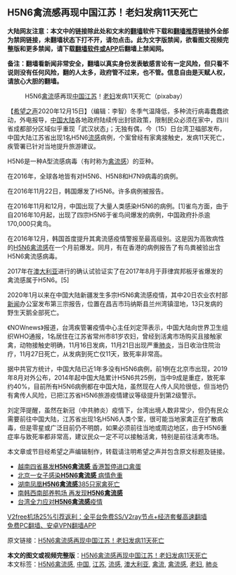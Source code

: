  <h2>H5N6禽流感再现中国江苏！老妇发病11天死亡</h2> <p class="notice"><b>大陆网友注意：本文中的链接除此处和文末的<a href="https://github.com/bannedbook/fanqiang" >翻墙</a>软件下载和<a href="https://github.com/killgcd/justmysocks/blob/master/README.md">翻墙推荐</a>链接外全部为禁网链接，未翻墙状态下打不开，请勿点击。此为文字版禁闻，欲看图文视频完整版和更多禁闻，请下载<a href="https://github.com/bannedbook/fanqiang">翻墙软件或APP</a>后翻墙上禁闻网。</p><p>备注：翻墙看新闻非常安全，翻墙以真实身份发表敏感言论有一定风险，但只看不说则没有任何风险，翻的人太多，政府管不过来，也不管。信息自由是天赋人权，请放心大胆的翻墙。</b></p>  <div class="entry"> <figure><figcaption>H5N6<a href="https://www.bannedbook.org/bnews/tag/%E7%A6%BD%E6%B5%81/" class="st_tag internal_tag" rel="tag" title="标签 禽流 下的日志">禽流</a>感再现<a href="https://www.bannedbook.org/bnews/tag/%E4%B8%AD%E5%9B%BD/" class="st_tag internal_tag" rel="tag" title="标签 中国 下的日志">中国</a><a href="https://www.bannedbook.org/bnews/tag/%e6%b1%9f%e8%8b%8f/" class="st_tag internal_tag" rel="tag" title="标签 江苏 下的日志">江苏</a>！<a href="https://www.bannedbook.org/bnews/tag/%E8%80%81%E5%A6%87/" class="st_tag internal_tag" rel="tag" title="标签 老妇 下的日志">老妇</a>发病11天死亡（pixabay）</figcaption></figure> <p>【<span class='wp_keywordlink_affiliate'><a href="https://www.soundofhope.org" title="希望之声" target="_blank">希望之声</a></span>2020年12月15日】（编辑：李智）冬季气温降低，多种流行病毒蠢蠢欲动，外电报导，<span class='wp_keywordlink_affiliate'><a href="https://www.bannedbook.org/" title="中国" target="_blank">中国</a></span><span class='wp_keywordlink_affiliate'><a href="https://www.bannedbook.org/" title="大陆" target="_blank">大陆</a></span>各地政府陆续传出封锁政策，限制民众必须在家中，四川省成都部分区域似乎重现「武汉状态」；无独有偶，今（15）日台湾卫福部发布，中国大陆江苏省出现1名H5N6<a href="https://www.bannedbook.org/bnews/tag/%e6%b5%81%e6%84%9f/" class="st_tag internal_tag" rel="tag" title="标签 流感 下的日志">流感</a>病例，个案曾经有家禽接触史，发病11天死亡，疾管署已针对当地提升旅游建议。</p> <p>H5N6是一种A型流感病毒（有时称为<a href="https://www.bannedbook.org/bnews/tag/%e7%a6%bd%e6%b5%81%e6%84%9f/" class="st_tag internal_tag" rel="tag" title="标签 禽流感 下的日志">禽流感</a>）的亚种。</p> <p>在2016年，全球各地皆有对H5N6、H5N8和H7N9病毒的病例。</p> <p>在2016年11月22日，韩国爆发了H5N6。许多病例被报告。</p>  <p>在2016年11月和12月，中国出现了大量人类感染H5N6的病例。[1]雀鸟方面，由于自2016年10月起，出现了四宗H5N6于雀鸟间爆发的病例，中国政府扑杀逾170,000只禽鸟。</p> <p>在2016年12月，韩国首度提升其禽流感疫情警报至最高级别。这是因为高致病性的<a href="https://www.bannedbook.org/bnews/tag/h5n6%e7%a6%bd%e6%b5%81%e6%84%9f/" class="st_tag internal_tag" rel="tag" title="标签 H5N6禽流感 下的日志">H5N6禽流感</a>在一个月前爆发。同月，有在香港的病例报告了有鸟粪被验出含H5N6禽流感病毒。</p> <p>2017年在<a href="https://www.bannedbook.org/bnews/tag/%e6%be%b3%e5%a4%a7%e5%88%a9%e4%ba%9a/" class="st_tag internal_tag" rel="tag" title="标签 澳大利亚 下的日志">澳大利亚</a>进行的确认试验证实了在2017年8月于菲律宾邦板牙省爆发的禽流感属于H5N6。[5]</p> <p>2020年1月以来在中国大陆新疆发生多宗H5N6禽流感疫情，其中20日农业农村部<span class='wp_keywordlink_affiliate'><a href="https://www.bannedbook.org/" title="新闻">新闻</a></span>办公室发布第三宗报告，位置在昌吉市玛纳斯县兰州湾镇湿地，13只发病的野生天鹅全部死亡。</p>  <p>《NOWnews》报道，台湾疾管署疫情中心主任刘定萍表示，中国大陆向世界卫生组织WHO通报，1名居住在江苏省常州市81岁农妇，曾经到活禽市场购买且接触家禽，动物接触史明确，11月16日发病，11月21日出现严重<a href="https://www.bannedbook.org/bnews/tag/%e8%82%ba%e7%82%8e/" class="st_tag internal_tag" rel="tag" title="标签 肺炎 下的日志">肺炎</a>，当日收治住院治疗，11月27日死亡，从发病到死亡仅11天，致死率非常高。</p> <p>据中共官方统计，中国大陆已近1年多没有H5N6病例，前1例在北京市出现，2019年8月对外公布，2014年起中国大陆累计H5N6共25例，当中9成是重症，致死率约40%，目前所有H5N6病例都在中国大陆，虽然现在人传人风险很低，但当地仍有禽传人风险，已把江苏省H5N6旅游疫情建议等级提升到第2级警示。</p> <p>刘定萍提醒，虽然在新冠（中共肺炎）疫情下，台湾出境人数非常少，但仍有民众需要前往中国大陆，江苏省出现1名H5N6人类个案，很可能当地家禽正在扩散病毒，但是零星或广泛目前仍不明朗，如果必须前往当地或周边地区，由于H5N6重症率与致死率都非常高，建议民众一定不可以接触活禽，特别是前往活禽市场。</p> <p>本文章或节目经希望之声编辑制作，转载请注明希望之声并包含原文标题及链接。</p>  <ul class='op-related-articles' title='相关阅读'> <li><a href='https://www.bannedbook.org/bnews/baitai/20200415/1313081.html' target='_blank'>越南四省暴发<b>H5N6禽流感</b> 香港暂停进口禽蛋</a></li> <li><a href='https://www.bannedbook.org/bnews/cbnews/20190820/1177795.html' target='_blank'>北京一女子感染<b>H5N6禽流感</b> 病情危重</a></li> <li><a href='https://www.bannedbook.org/bnews/baitai/20181012/1011399.html' target='_blank'>湖南凤凰<b>H5N6禽流感</b>385只家禽死亡</a></li> <li><a href='https://www.bannedbook.org/bnews/worldnews/20171231/878867.html' target='_blank'>南韩西南部养鸭场 再发现<b>H5N6禽流感</b></a></li> <li><a href='https://www.bannedbook.org/bnews/worldnews/20170213/672426.html' target='_blank'>台湾全力应对<b>H5N6禽流感</b>疫情</a></li> </ul> <p class="texttj"> <a href="https://www.bannedbook.org/forum23/topic22702.html" target="_blank">V2free机场25%引荐返利：全平台免费SS/V2ray节点+经济套餐高速翻墙</a><br/> <a href="https://github.com/bannedbook/fanqiang/wiki/%E7%A6%81%E9%97%BB%E7%BD%91%E5%AE%89%E5%8D%93%E7%BF%BB%E5%A2%99%E6%96%B0%E9%97%BBAPP" target="_blank">免费PC翻墙、安卓VPN翻墙APP</a></p><p>原文链接：<a class="src_link"  href="https://www.soundofhope.org/post/453799" target="_blank">H5N6禽流感再现中国江苏！老妇发病11天死亡</a></p><a name='sharetosocial'></a>       <div><b>本文的图文或视频完整版</b>：<a href='https://www.bannedbook.org/bnews/comments/20201215/1448272.html'>H5N6禽流感再现中国江苏！老妇发病11天死亡</a></div>  </div><!--END ENTRY--> <div class="postfooter"> <div>本文标签：<a href="https://www.bannedbook.org/bnews/tag/h5n6%e7%a6%bd%e6%b5%81%e6%84%9f/" rel="tag">H5N6禽流感</a>, <a href="https://www.bannedbook.org/bnews/tag/%E4%B8%AD%E5%9B%BD/" rel="tag">中国</a>, <a href="https://www.bannedbook.org/bnews/tag/%e6%b1%9f%e8%8b%8f/" rel="tag">江苏</a>, <a href="https://www.bannedbook.org/bnews/tag/%e6%b5%81%e6%84%9f/" rel="tag">流感</a>, <a href="https://www.bannedbook.org/bnews/tag/%e6%be%b3%e5%a4%a7%e5%88%a9%e4%ba%9a/" rel="tag">澳大利亚</a>, <a href="https://www.bannedbook.org/bnews/tag/%E7%A6%BD%E6%B5%81/" rel="tag">禽流</a>, <a href="https://www.bannedbook.org/bnews/tag/%e7%a6%bd%e6%b5%81%e6%84%9f/" rel="tag">禽流感</a>, <a href="https://www.bannedbook.org/bnews/tag/%E8%80%81%E5%A6%87/" rel="tag">老妇</a>, <a href="https://www.bannedbook.org/bnews/tag/%e8%82%ba%e7%82%8e/" rel="tag">肺炎</a></div>  </div><!--END POSTFOOTER--> 